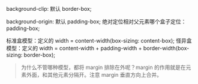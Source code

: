background-clip: 默认 border-box;

background-origin: 默认 padding-box;
绝对定位相对父元素哪个盒子定位：padding-box;

标准盒模型：定义的 width = content-width(box-sizing: content-box);
怪异盒模型：定义的 width = content-width + padding-width + border-width(box-sizing: border-box);

> 为什么不管哪种模型，都将 margin 排除在外呢？margin 的作用就是在元素外面，和其他元素分隔开。注意 margin 垂直方向上合并。
